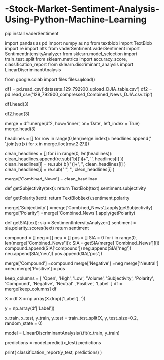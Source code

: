 # -Stock-Market-Sentiment-Analysis-Using-Python-Machine-Learning
pip install vaderSentiment

import pandas as pd
import numpy as np
from textblob import TextBlob
import re
import nltk
from vaderSentiment.vaderSentiment import SentimentIntensityAnalyzer
from sklearn.model_selection import train_test_split
from sklearn.metrics import accuracy_score, classification_report
from sklearn.discriminant_analysis import LinearDiscriminantAnalysis

from google.colab import files
files.upload()

df1 = pd.read_csv('datasets_129_792900_upload_DJIA_table.csv')
df2 = pd.read_csv('129_792900_compressed_Combined_News_DJIA.csv.zip')

df1.head(3)

df2.head(3)

merge = df1.merge(df2, how='inner', on='Date', left_index = True)
merge.head(3)

headlines = []
for row in range(0,len(merge.index)):
    headlines.append(' '.join(str(x) for x in merge.iloc[row,2:27]))
    
clean_headlines = []
for i in range(0, len(headlines)):
  clean_headlines.append(re.sub("b[(')]+", '', headlines[i] ))
  clean_headlines[i] = re.sub('b[(")]+', '', clean_headlines[i] )
  clean_headlines[i] = re.sub("\'", '', clean_headlines[i] )
  
merge['Combined_News'] = clean_headlines

def getSubjectivity(text):
  return TextBlob(text).sentiment.subjectivity
  
def getPolarity(text):
  return  TextBlob(text).sentiment.polarity
  
merge['Subjectivity'] =merge['Combined_News'].apply(getSubjectivity)
merge['Polarity'] =merge['Combined_News'].apply(getPolarity)

def getSIA(text):
  sia = SentimentIntensityAnalyzer()
  sentiment = sia.polarity_scores(text)
  return sentiment
  
compound = []
neg = []
neu = []
pos = []
SIA = 0
for i in range(0, len(merge['Combined_News'])):
  SIA = getSIA(merge['Combined_News'][i])
  compound.append(SIA['compound'])
  neg.append(SIA['neg'])
  neu.append(SIA['neu'])
  pos.append(SIA['pos'])
  
merge['Compound'] =compound
merge['Negative'] =neg
merge['Neutral'] =neu
merge['Positive'] = pos

keep_columns = [ 'Open',  'High', 'Low',    'Volume', 'Subjectivity', 'Polarity', 'Compound', 'Negative', 'Neutral' ,'Positive',  'Label' ]
df = merge[keep_columns]
df

X = df
X = np.array(X.drop(['Label'], 1))

y = np.array(df['Label'])

x_train, x_test, y_train, y_test = train_test_split(X, y, test_size=0.2, random_state = 0)

model = LinearDiscriminantAnalysis().fit(x_train, y_train)

predictions = model.predict(x_test)
predictions

print( classification_report(y_test, predictions) )
  
  

